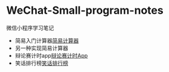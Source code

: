 # WeChat-Small-program-notes

微信小程序学习笔记

* 简易入门计算器[简易计算器](01calculate/README.md)
* 另一种实现简易计算器
* 辩论赛计时app[辩论赛计时App](03bianlunsaitimerapp/readme.md)
* 笑话排行榜[笑话排行榜](0505smailpaihang/readme.md)
